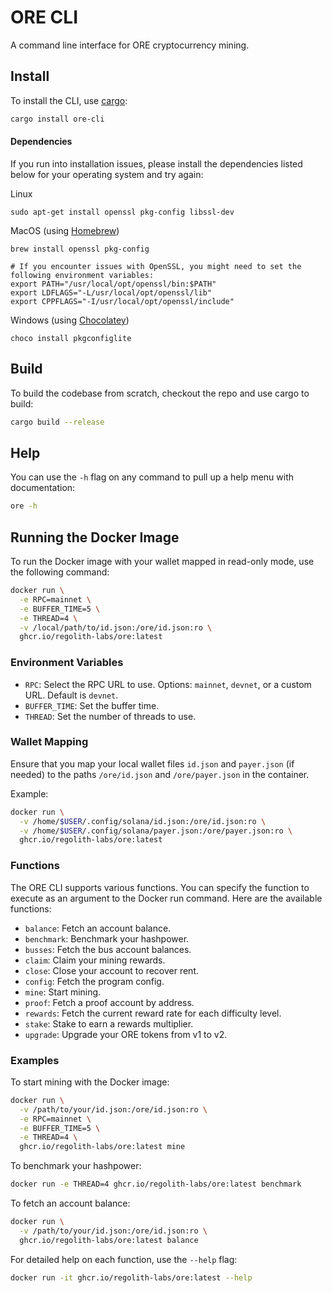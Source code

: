 # ORE CLI

A command line interface for ORE cryptocurrency mining.

## Install

To install the CLI, use [cargo](https://doc.rust-lang.org/cargo/getting-started/installation.html):

```sh
cargo install ore-cli
```


#### Dependencies
If you run into installation issues, please install the dependencies listed below for your operating system and try again:

Linux
```
sudo apt-get install openssl pkg-config libssl-dev
```

MacOS (using [Homebrew](https://brew.sh/))
```
brew install openssl pkg-config

# If you encounter issues with OpenSSL, you might need to set the following environment variables:
export PATH="/usr/local/opt/openssl/bin:$PATH"
export LDFLAGS="-L/usr/local/opt/openssl/lib"
export CPPFLAGS="-I/usr/local/opt/openssl/include"
```

Windows (using [Chocolatey](https://chocolatey.org/))
```
choco install pkgconfiglite
```

## Build

To build the codebase from scratch, checkout the repo and use cargo to build:

```sh
cargo build --release
```

## Help

You can use the `-h` flag on any command to pull up a help menu with documentation:

```sh
ore -h
```

## Running the Docker Image

To run the Docker image with your wallet mapped in read-only mode, use the following command:

```sh
docker run \
  -e RPC=mainnet \
  -e BUFFER_TIME=5 \
  -e THREAD=4 \
  -v /local/path/to/id.json:/ore/id.json:ro \
  ghcr.io/regolith-labs/ore:latest
```

### Environment Variables

- `RPC`: Select the RPC URL to use. Options: `mainnet`, `devnet`, or a custom URL. Default is `devnet`.
- `BUFFER_TIME`: Set the buffer time.
- `THREAD`: Set the number of threads to use.

### Wallet Mapping

Ensure that you map your local wallet files `id.json` and `payer.json` (if needed) to the paths `/ore/id.json` and `/ore/payer.json` in the container.

Example:

```sh
docker run \
  -v /home/$USER/.config/solana/id.json:/ore/id.json:ro \
  -v /home/$USER/.config/solana/payer.json:/ore/payer.json:ro \
  ghcr.io/regolith-labs/ore:latest
```

### Functions

The ORE CLI supports various functions. You can specify the function to execute as an argument to the Docker run command. Here are the available functions:

- `balance`: Fetch an account balance.
- `benchmark`: Benchmark your hashpower.
- `busses`: Fetch the bus account balances.
- `claim`: Claim your mining rewards.
- `close`: Close your account to recover rent.
- `config`: Fetch the program config.
- `mine`: Start mining.
- `proof`: Fetch a proof account by address.
- `rewards`: Fetch the current reward rate for each difficulty level.
- `stake`: Stake to earn a rewards multiplier.
- `upgrade`: Upgrade your ORE tokens from v1 to v2.

### Examples

To start mining with the Docker image:

```sh
docker run \
  -v /path/to/your/id.json:/ore/id.json:ro \
  -e RPC=mainnet \
  -e BUFFER_TIME=5 \
  -e THREAD=4 \
  ghcr.io/regolith-labs/ore:latest mine
```

To benchmark your hashpower:

```sh
docker run -e THREAD=4 ghcr.io/regolith-labs/ore:latest benchmark
```

To fetch an account balance:

```sh
docker run \
  -v /path/to/your/id.json:/ore/id.json:ro \
  ghcr.io/regolith-labs/ore:latest balance
```

For detailed help on each function, use the `--help` flag:

```sh
docker run -it ghcr.io/regolith-labs/ore:latest --help
```